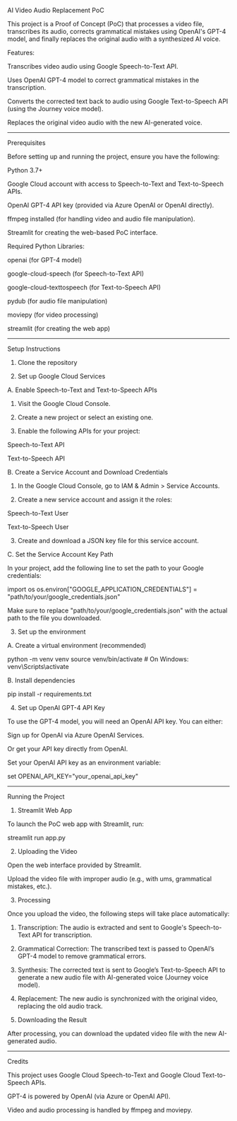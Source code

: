 AI Video Audio Replacement PoC

This project is a Proof of Concept (PoC) that processes a video file, transcribes its audio, corrects grammatical mistakes using OpenAI's GPT-4 model, and finally replaces the original audio with a synthesized AI voice.

Features:

Transcribes video audio using Google Speech-to-Text API.

Uses OpenAI GPT-4 model to correct grammatical mistakes in the transcription.

Converts the corrected text back to audio using Google Text-to-Speech API (using the Journey voice model).

Replaces the original video audio with the new AI-generated voice.



---

Prerequisites

Before setting up and running the project, ensure you have the following:

Python 3.7+

Google Cloud account with access to Speech-to-Text and Text-to-Speech APIs.

OpenAI GPT-4 API key (provided via Azure OpenAI or OpenAI directly).

ffmpeg installed (for handling video and audio file manipulation).

Streamlit for creating the web-based PoC interface.


Required Python Libraries:

openai (for GPT-4 model)

google-cloud-speech (for Speech-to-Text API)

google-cloud-texttospeech (for Text-to-Speech API)

pydub (for audio file manipulation)

moviepy (for video processing)

streamlit (for creating the web app)



---

Setup Instructions

1. Clone the repository

2. Set up Google Cloud Services

A. Enable Speech-to-Text and Text-to-Speech APIs

1. Visit the Google Cloud Console.


2. Create a new project or select an existing one.


3. Enable the following APIs for your project:

Speech-to-Text API

Text-to-Speech API




B. Create a Service Account and Download Credentials

1. In the Google Cloud Console, go to IAM & Admin > Service Accounts.


2. Create a new service account and assign it the roles:

Speech-to-Text User

Text-to-Speech User



3. Create and download a JSON key file for this service account.



C. Set the Service Account Key Path

In your project, add the following line to set the path to your Google credentials:

import os
os.environ["GOOGLE_APPLICATION_CREDENTIALS"] = "path/to/your/google_credentials.json"

Make sure to replace "path/to/your/google_credentials.json" with the actual path to the file you downloaded.

3. Set up the environment

A. Create a virtual environment (recommended)

python -m venv venv
source venv/bin/activate  # On Windows: venv\Scripts\activate

B. Install dependencies

pip install -r requirements.txt

4. Set up OpenAI GPT-4 API Key

To use the GPT-4 model, you will need an OpenAI API key. You can either:

Sign up for OpenAI via Azure OpenAI Services.

Or get your API key directly from OpenAI.


Set your OpenAI API key as an environment variable:

set OPENAI_API_KEY="your_openai_api_key"


---

Running the Project

1. Streamlit Web App

To launch the PoC web app with Streamlit, run:

streamlit run app.py

2. Uploading the Video

Open the web interface provided by Streamlit.

Upload the video file with improper audio (e.g., with ums, grammatical mistakes, etc.).


3. Processing

Once you upload the video, the following steps will take place automatically:

1. Transcription: The audio is extracted and sent to Google's Speech-to-Text API for transcription.


2. Grammatical Correction: The transcribed text is passed to OpenAI’s GPT-4 model to remove grammatical errors.


3. Synthesis: The corrected text is sent to Google’s Text-to-Speech API to generate a new audio file with AI-generated voice (Journey voice model).


4. Replacement: The new audio is synchronized with the original video, replacing the old audio track.



4. Downloading the Result

After processing, you can download the updated video file with the new AI-generated audio.



---

Credits

This project uses Google Cloud Speech-to-Text and Google Cloud Text-to-Speech APIs.

GPT-4 is powered by OpenAI (via Azure or OpenAI API).

Video and audio processing is handled by ffmpeg and moviepy.

